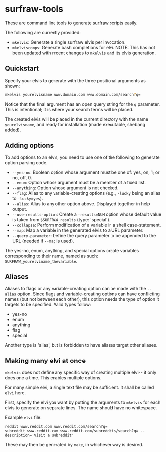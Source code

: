 # surfraw-tools

These are command line tools to generate
[surfraw](https://www.techrepublic.com/blog/linux-and-open-source/surfing-the-world-wide-web-raw-style/)
scripts easily.

The following are currently provided:

* `mkelvis`: Generate a single surfraw elvis per invocation.
* `mkelviscomps`: Generate bash completions for elvi.  NOTE: This has not been
  updated with recent changes to `mkelvis` and its elvis generation.

## Quickstart

Specify your elvis to generate with the three positional arguments as shown:

```sh
mkelvis yourelvisname www.domain.com www.domain.com/search?q=
```

Notice that the final argument has an open query string for the `q` parameter.
This is intentional; it is where your search terms will be placed.

The created elvis will be placed in the current directory with the name
`yourelvisname`, and ready for installation (made executable, shebang added).

## Adding options

To add options to an elvis, you need to use one of the following to generate
option parsing code.

* `--yes-no`: Boolean option whose argument must be one of: yes, on, 1; or no,
  off, 0.
* `--enum`: Option whose argument must be a member of a fixed list.
* `--anything`: Option whose argument is not checked.
* `--flag`: Alias to any variable-creating options (e.g., `-lucky` being an
  alias to `-lucky=yes`).
* `--alias`: Alias to any other option above. Displayed together in help
  output.
* `--use-results-option`: Create a `-results=NUM` option whose default value is
  taken from `$SURFRAW_results` (type: 'special').
* `--collapse`: Perform modification of a variable in a shell case-statement.
* `--map`: Map a variable in the generated elvis to a URL parameter.
* `--query-parameter`: Define the query parameter to be appended to the URL
  (needed if `--map` is used).

The yes-no, enum, anything, and special options create variables corresponding
to their name, named as such: `SURFRAW_yourelviname_thevariable`.

## Aliases

Aliases to flags or any variable-creating option can be made with the `--alias`
option.  Since flags and variable-creating options can have conflicting names
(but not between each other), this option needs the type of option it targets
to be specified.  Valid types follow:

* yes-no
* enum
* anything
* flag
* special

Another type is 'alias', but is forbidden to have aliases target other aliases.

## Making many elvi at once

`mkelvis` does not define any specific way of creating multiple elvi-- it only
does one a time. This enables multiple options.

For many simple elvi, a single text file may be sufficient. It shall be called
`elvi` here.

First, specify the elvi you want by putting the arguments to `mkelvis` for each
elvis to generate on separate lines. The name should have no whitespace.

Example `elvi` file:

```
reddit www.reddit.com www.reddit.com/search?q=
subreddit www.reddit.com www.reddit.com/subreddits/search?q= --description='Visit a subreddit'
```

These may then be generated by `make`, in whichever way is desired.
